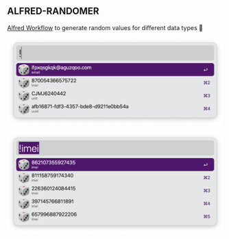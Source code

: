 ## ALFRED-RANDOMER

[Alfred Workflow](https://www.alfredapp.com/workflows/) to generate random values for different data types 🎲️


![all](./img/screenshots/all.png)

![imei](./img/screenshots/imei.png)
